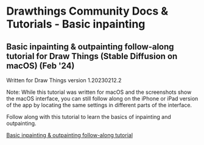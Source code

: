 # Drawthings Community Docs & Tutorials - Basic inpainting


## Basic inpainting & outpainting follow-along tutorial for Draw Things (Stable Diffusion on macOS) (Feb '24)

Written for Draw Things version 1.20230212.2

Note: While this tutorial was written for macOS and the screenshots show the macOS interface, you can still follow along on the iPhone or iPad version of the app by locating the same settings in different parts of the interface.

Follow along with this tutorial to learn the basics of inpainting and outpainting.

[Basic inpainting & outpainting follow-along tutorial](https://nonenonenone6.wordpress.com/2023/02/17/basic-inpainting-outpainting-follow-along-tutorial-for-draw-things-stable-diffusion-on-macos/)


